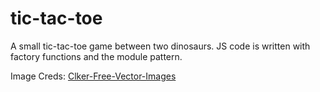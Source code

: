 # tic-tac-toe
A small tic-tac-toe game between two dinosaurs. JS code is written with factory functions and the module pattern. 


Image Creds:
[Clker-Free-Vector-Images](https://pixabay.com/users/clker-free-vector-images-3736/)